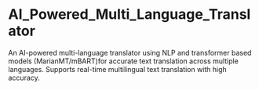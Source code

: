 # AI_Powered_Multi_Language_Translator
An AI-powered multi-language translator using NLP and transformer based models (MarianMT/mBART)for accurate text translation across multiple languages. Supports real-time multilingual text translation with high accuracy.
